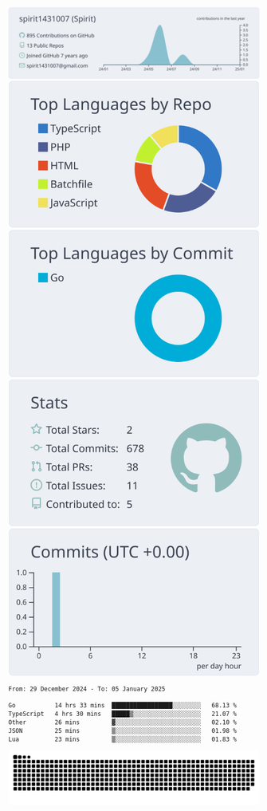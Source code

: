 [![](https://raw.githubusercontent.com/spirit1431007/spirit1431007/master/profile-summary-card-output/nord_bright/0-profile-details.svg)](https://git.io/spiritx)
[![](https://raw.githubusercontent.com/spirit1431007/spirit1431007/master/profile-summary-card-output/nord_bright/1-repos-per-language.svg)](https://git.io/spiritx) [![](https://raw.githubusercontent.com/spirit1431007/spirit1431007/master/profile-summary-card-output/nord_bright/2-most-commit-language.svg)](https://git.io/spiritx)
[![](https://raw.githubusercontent.com/spirit1431007/spirit1431007/master/profile-summary-card-output/nord_bright/3-stats.svg)](https://git.io/spiritx) [![](https://raw.githubusercontent.com/spirit1431007/spirit1431007/master/profile-summary-card-output/nord_bright/4-productive-time.svg)](https://git.io/spiritx)

<!--START_SECTION:waka-->

```txt
From: 29 December 2024 - To: 05 January 2025

Go           14 hrs 33 mins  █████████████████░░░░░░░░   68.13 %
TypeScript   4 hrs 30 mins   █████▒░░░░░░░░░░░░░░░░░░░   21.07 %
Other        26 mins         ▓░░░░░░░░░░░░░░░░░░░░░░░░   02.10 %
JSON         25 mins         ▒░░░░░░░░░░░░░░░░░░░░░░░░   01.98 %
Lua          23 mins         ▒░░░░░░░░░░░░░░░░░░░░░░░░   01.83 %
```

<!--END_SECTION:waka-->

![contribution](https://github.com/spirit1431007/spirit1431007/blob/output/github-contribution-grid-snake.svg)
